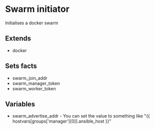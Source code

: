 # Swarm initiator

Initialises a docker swarm

## Extends

- docker

## Sets facts

- swarm_join_addr
- swarm_manager_token
- swarm_worker_token

## Variables

- swarm_advertise_addr - You can set the value to something like "{{ hostvars[groups['manager'][0]].ansible_host }}"